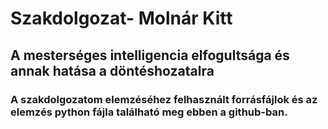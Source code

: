 # Szakdolgozat- Molnár Kitt

## A mesterséges intelligencia elfogultsága és annak hatása a döntéshozatalra

### A szakdolgozatom elemzéséhez felhasznált forrásfájlok és az elemzés python fájla található meg ebben a github-ban.
 
